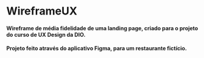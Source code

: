 # WireframeUX
#### Wireframe de média fidelidade de uma landing page, criado para o projeto do curso de UX Design da DIO.
#### Projeto feito através do aplicativo Figma, para um restaurante fictício.


